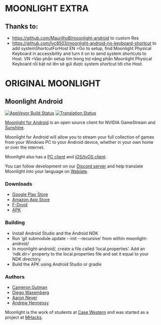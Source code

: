 # MOONLIGHT EXTRA
## Thanks to:
* https://github.com/MaurilhoB/moonlight-android to custom Res
* https://github.com/lyc8503/moonlight-android-no-keyboard-shortcut to add systemShortcutForHost
EN =Go to setup, find Moonlight Physical Keyboard in accessibility and turn it on to send system shortcuts to Host.
VN =Vào phần setup tìm trong trợ năng phần Moonlight Physical Keyboard rồi bật nó lên sẽ gửi được system shortcut tới cho Host.

# ORIGINAL MOONLIGHT
## Moonlight Android

[![AppVeyor Build Status](https://ci.appveyor.com/api/projects/status/232a8tadrrn8jv0k/branch/master?svg=true)](https://ci.appveyor.com/project/cgutman/moonlight-android/branch/master)
[![Translation Status](https://hosted.weblate.org/widgets/moonlight/-/moonlight-android/svg-badge.svg)](https://hosted.weblate.org/projects/moonlight/moonlight-android/)

[Moonlight for Android](https://moonlight-stream.org) is an open source client for NVIDIA GameStream and [Sunshine](https://github.com/LizardByte/Sunshine).

Moonlight for Android will allow you to stream your full collection of games from your Windows PC to your Android device,
whether in your own home or over the internet.

Moonlight also has a [PC client](https://github.com/moonlight-stream/moonlight-qt) and [iOS/tvOS client](https://github.com/moonlight-stream/moonlight-ios).

You can follow development on our [Discord server](https://moonlight-stream.org/discord) and help translate Moonlight into your language on [Weblate](https://hosted.weblate.org/projects/moonlight/moonlight-android/).

### Downloads
* [Google Play Store](https://play.google.com/store/apps/details?id=com.limelight)
* [Amazon App Store](https://www.amazon.com/gp/product/B00JK4MFN2)
* [F-Droid](https://f-droid.org/packages/com.limelight)
* [APK](https://github.com/moonlight-stream/moonlight-android/releases)

### Building
* Install Android Studio and the Android NDK
* Run ‘git submodule update --init --recursive’ from within moonlight-android/
* In moonlight-android/, create a file called ‘local.properties’. Add an ‘ndk.dir=’ property to the local.properties file and set it equal to your NDK directory.
* Build the APK using Android Studio or gradle

### Authors

* [Cameron Gutman](https://github.com/cgutman)  
* [Diego Waxemberg](https://github.com/dwaxemberg)  
* [Aaron Neyer](https://github.com/Aaronneyer)  
* [Andrew Hennessy](https://github.com/yetanothername)

Moonlight is the work of students at [Case Western](http://case.edu) and was
started as a project at [MHacks](http://mhacks.org).
